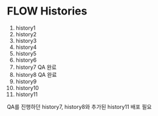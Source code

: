 # FLOW Histories

1. history1
2. history2
3. history3
4. history4
5. history5
6. history6
7. history7 QA 완료
8. history8 QA 완료
9. history9
10. history10
11. history11

QA를 진행하던 history7, history8와 추가된 history11 배포 필요
